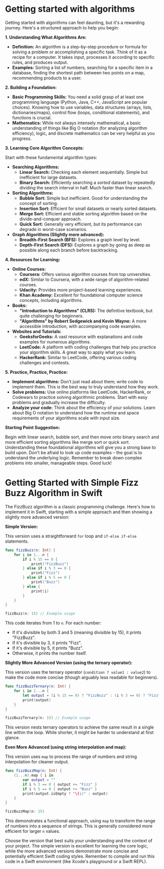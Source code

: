 #  Getting started with algorithms 
Getting started with algorithms can feel daunting, but it's a rewarding journey. Here's a structured approach to help you begin:

**1. Understanding What Algorithms Are:**

* **Definition:** An algorithm is a step-by-step procedure or formula for solving a problem or accomplishing a specific task.  Think of it as a recipe for a computer.  It takes input, processes it according to specific rules, and produces output.
* **Examples:** Sorting a list of numbers, searching for a specific item in a database, finding the shortest path between two points on a map, recommending products to a user.

**2.  Building a Foundation:**

* **Basic Programming Skills:**  You need a solid grasp of at least one programming language (Python, Java, C++, JavaScript are popular choices).  Knowing how to use variables, data structures (arrays, lists, dictionaries/maps), control flow (loops, conditional statements), and functions is crucial.
* **Mathematics:**  While not always intensely mathematical, a basic understanding of things like Big O notation (for analyzing algorithm efficiency), logic, and discrete mathematics can be very helpful as you progress.

**3. Learning Core Algorithm Concepts:**

Start with these fundamental algorithm types:

* **Searching Algorithms:**
    * **Linear Search:**  Checking each element sequentially. Simple but inefficient for large datasets.
    * **Binary Search:**  Efficiently searching a *sorted* dataset by repeatedly dividing the search interval in half.  Much faster than linear search.
* **Sorting Algorithms:**
    * **Bubble Sort:**  Simple but inefficient. Good for understanding the concept of sorting.
    * **Insertion Sort:**  Efficient for small datasets or nearly sorted datasets.
    * **Merge Sort:**  Efficient and stable sorting algorithm based on the divide-and-conquer approach.
    * **Quick Sort:**  Generally very efficient, but its performance can degrade in worst-case scenarios.
* **Graph Algorithms (Slightly more advanced):**
    * **Breadth-First Search (BFS):**  Explores a graph level by level.
    * **Depth-First Search (DFS):**  Explores a graph by going as deep as possible along each branch before backtracking.


**4. Resources for Learning:**

* **Online Courses:**
    * **Coursera:** Offers various algorithm courses from top universities.
    * **edX:** Similar to Coursera, with a wide range of algorithm-related courses.
    * **Udacity:** Provides more project-based learning experiences.
    * **Khan Academy:** Excellent for foundational computer science concepts, including algorithms.
* **Books:**
    * **"Introduction to Algorithms" (CLRS):** The definitive textbook, but quite challenging for beginners.
    * **"Algorithms" by Robert Sedgewick and Kevin Wayne:** A more accessible introduction, with accompanying code examples.
* **Websites and Tutorials:**
    * **GeeksforGeeks:** A vast resource with explanations and code examples for numerous algorithms.
    * **LeetCode:** A platform with coding challenges that help you practice your algorithm skills.  A great way to apply what you learn.
    * **HackerRank:** Similar to LeetCode, offering various coding challenges and contests.


**5.  Practice, Practice, Practice:**

* **Implement algorithms:** Don't just read about them; write code to implement them.  This is the best way to truly understand how they work.
* **Solve problems:** Use online platforms like LeetCode, HackerRank, or Codewars to practice solving algorithmic problems. Start with easy problems and gradually increase the difficulty.
* **Analyze your code:**  Think about the efficiency of your solutions.  Learn about Big O notation to understand how the runtime and space requirements of your algorithms scale with input size.


**Starting Point Suggestion:**

Begin with linear search, bubble sort, and then move onto binary search and more efficient sorting algorithms like merge sort or quick sort.  Understanding these foundational algorithms will give you a strong base to build upon.  Don't be afraid to look up code examples – the goal is to understand the underlying logic. Remember to break down complex problems into smaller, manageable steps.  Good luck!

#  Getting Started with Simple Fizz Buzz Algorithm in Swift 
The FizzBuzz algorithm is a classic programming challenge.  Here's how to implement it in Swift, starting with a simple approach and then showing a slightly more advanced version:

**Simple Version:**

This version uses a straightforward `for` loop and `if-else if-else` statements.

```swift
func fizzBuzz(n: Int) {
    for i in 1...n {
        if i % 15 == 0 {
            print("FizzBuzz")
        } else if i % 3 == 0 {
            print("Fizz")
        } else if i % 5 == 0 {
            print("Buzz")
        } else {
            print(i)
        }
    }
}

fizzBuzz(n: 15) // Example usage
```

This code iterates from 1 to `n`.  For each number:

* If it's divisible by both 3 and 5 (meaning divisible by 15), it prints "FizzBuzz".
* If it's divisible by 3, it prints "Fizz".
* If it's divisible by 5, it prints "Buzz".
* Otherwise, it prints the number itself.


**Slightly More Advanced Version (using the ternary operator):**

This version uses the ternary operator (`condition ? value1 : value2`) to make the code more concise (though arguably less readable for beginners).

```swift
func fizzBuzzTernary(n: Int) {
    for i in 1...n {
        let output = (i % 15 == 0) ? "FizzBuzz" : (i % 3 == 0) ? "Fizz" : (i % 5 == 0) ? "Buzz" : String(i)
        print(output)
    }
}

fizzBuzzTernary(n: 15) // Example usage
```

This version nests ternary operators to achieve the same result in a single line within the loop.  While shorter, it might be harder to understand at first glance.


**Even More Advanced (using string interpolation and map):**

This version uses `map` to process the range of numbers and string interpolation for cleaner output.

```swift
func fizzBuzzMap(n: Int) {
    (1...n).map { i in
        var output = ""
        if i % 3 == 0 { output += "Fizz" }
        if i % 5 == 0 { output += "Buzz" }
        print(output.isEmpty ? "\(i)" : output)
    }
}

fizzBuzzMap(n: 15)
```

This demonstrates a functional approach, using `map` to transform the range of numbers into a sequence of strings.  This is generally considered more efficient for larger `n` values.


Choose the version that best suits your understanding and the context of your project. The simple version is excellent for learning the core logic, while the more advanced versions demonstrate more concise and potentially efficient Swift coding styles.  Remember to compile and run this code in a Swift environment (like Xcode's playground or a Swift REPL).

